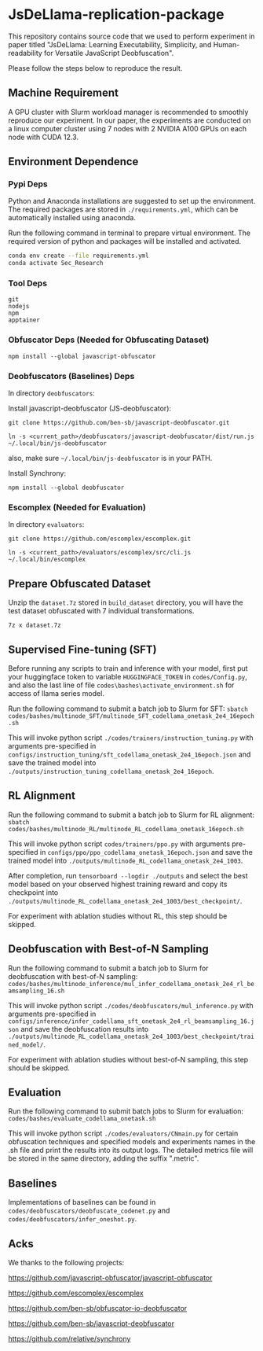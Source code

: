 # JsDeLlama-replication-package
This repository contains source code that we used to perform experiment in paper titled "JsDeLlama: Learning Executability, Simplicity, and Human-readability for Versatile JavaScript Deobfuscation".

Please follow the steps below to reproduce the result.

## Machine Requirement
A GPU cluster with Slurm workload manager is recommended to smoothly reproduce our experiment. In our paper, the experiments are conducted on a linux computer cluster using 7 nodes with 2 NVIDIA A100 GPUs on each node with CUDA 12.3.

## Environment Dependence

### Pypi Deps
Python and Anaconda installations are suggested to set up the environment. The required packages are stored in `./requirements.yml`, which can be automatically installed using anaconda. 

Run the following command in terminal to prepare virtual environment. The required version of python and packages will be installed and activated.
```bash
conda env create --file requirements.yml
conda activate Sec_Research
```

### Tool Deps
```
git
nodejs
npm
apptainer
```

### Obfuscator Deps (Needed for Obfuscating Dataset)

`npm install --global javascript-obfuscator`

### Deobfuscators (Baselines) Deps

In directory `deobfuscators`: 

Install javascript-deobfuscator (JS-deobfuscator):

`git clone https://github.com/ben-sb/javascript-deobfuscator.git`

`ln -s <current_path>/deobfuscators/javascript-deobfuscator/dist/run.js ~/.local/bin/js-deobfuscator` 

also, make sure `~/.local/bin/js-deobfuscator` is in your PATH.

Install Synchrony:

`npm install --global deobfuscator`


### Escomplex (Needed for Evaluation)

In directory `evaluators`: 

`git clone https://github.com/escomplex/escomplex.git`

`ln -s <current_path>/evaluators/escomplex/src/cli.js ~/.local/bin/escomplex` 

## Prepare Obfuscated Dataset

Unzip the `dataset.7z` stored in `build_dataset` directory, you will have the test dataset obfuscated with 7 individual transformations. 

`7z x dataset.7z`

## Supervised Fine-tuning (SFT)
Before running any scripts to train and inference with your model, first put your huggingface token to variable `HUGGINGFACE_TOKEN` in `codes/Config.py`, and also the last line of file `codes\bashes\activate_environment.sh` for access of llama series model.

Run the following command to submit a batch job to Slurm for SFT:
`sbatch codes/bashes/multinode_SFT/multinode_SFT_codellama_onetask_2e4_16epoch.sh`

This will invoke python script `./codes/trainers/instruction_tuning.py` with arguments pre-specified in `configs/instruction_tuning/sft_codellama_onetask_2e4_16epoch.json` and save the trained model into `./outputs/instruction_tuning_codellama_onetask_2e4_16epoch`.

## RL Alignment
Run the following command to submit a batch job to Slurm for RL alignment:
`sbatch codes/bashes/multinode_RL/multinode_RL_codellama_onetask_16epoch.sh`

This will invoke python script `codes/trainers/ppo.py` with arguments pre-specified in `configs/ppo/ppo_codellama_onetask_16epoch.json` and save the trained model into `./outputs/multinode_RL_codellama_onetask_2e4_1003`.

After completion, run `tensorboard --logdir ./outputs` and select the best model based on your observed highest training reward and copy its checkpoint into `./outputs/multinode_RL_codellama_onetask_2e4_1003/best_checkpoint/`.

For experiment with ablation studies without RL, this step should be skipped.

## Deobfuscation with Best-of-N Sampling

Run the following command to submit a batch job to Slurm for deobfuscation with best-of-N sampling:
`codes/bashes/multinode_inference/mul_infer_codellama_onetask_2e4_rl_beamsampling_16.sh`

This will invoke python script `./codes/deobfuscators/mul_inference.py` with arguments pre-specified in `configs/inference/infer_codellama_sft_onetask_2e4_rl_beamsampling_16.json` and save the deobfuscation results into `./outputs/multinode_RL_codellama_onetask_2e4_1003/best_checkpoint/trained_model/`.

For experiment with ablation studies without best-of-N sampling, this step should be skipped.

## Evaluation

Run the following command to submit batch jobs to Slurm for evaluation:
`codes/bashes/evaluate_codellama_onetask.sh`

This will invoke python script `./codes/evaluators/CNmain.py` for certain obfuscation techniques and specified models and experiments names in the .sh file and print the results into its output logs. The detailed metrics file will be stored in the same directory, adding the suffix ".metric".

## Baselines

Implementations of baselines can be found in `codes/deobfuscators/deobfuscate_codenet.py` and `codes/deobfuscators/infer_oneshot.py`.


## Acks

We thanks to the following projects:

https://github.com/javascript-obfuscator/javascript-obfuscator

https://github.com/escomplex/escomplex

https://github.com/ben-sb/obfuscator-io-deobfuscator

https://github.com/ben-sb/javascript-deobfuscator

https://github.com/relative/synchrony
